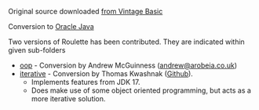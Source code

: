Original source downloaded [from Vintage Basic](http://www.vintage-basic.net/games.html)

Conversion to [Oracle Java](https://openjdk.java.net/)

Two versions of Roulette has been contributed. They are indicated within given sub-folders

- [oop](./oop) - Conversion by Andrew McGuinness (andrew@arobeia.co.uk)
- [iterative](./iterative) - Conversion by Thomas Kwashnak ([Github](https://github.com/LittleTealeaf)).
    - Implements features from JDK 17.
    - Does make use of some object oriented programming, but acts as a more iterative solution.
